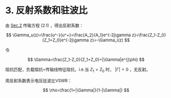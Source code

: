 # 3. 反射系数和驻波比

<font size=2>

由 [Sec.2](02.md) 传输方程 $(2.1)$ ，得出反射系数：

$$
\Gamma_u(z)=\frac{u^-}{u^+}=\frac{A_2}{A_1}e^{-2j\gamma z}=\frac{Z_1-Z_0}{Z_1+Z_0}e^{-2j\gamma z}=-\Gamma_i(z)
$$

令

$$
\Gamma=\frac{Z_1-Z_0}{Z_1+Z_0}=|\Gamma|e^{j\phi}
$$

阻抗匹配，负载阻抗=传输线特征阻抗，i.e.当 $Z_1=Z_0$ 时， $|\Gamma|=0$ ，无反射。

用反射系数表示电压驻波比VSWR：
 
$$
\rho=\frac{1+|\Gamma|}{1-|\Gamma|}
$$

</font>
